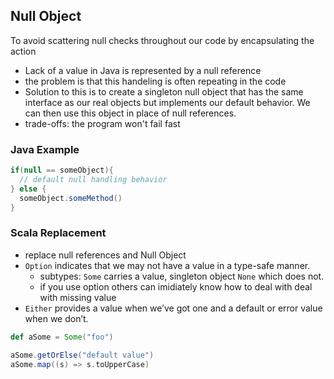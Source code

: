 ## Null Object

To avoid scattering null checks throughout our code by encapsulating the action
 - Lack of a value in Java is represented by a null reference
 - the problem is that this handeling is often repeating in the code
 - Solution to this is to create a singleton null object that has the same interface as our real objects but implements our default behavior. We can then use this object in place of null references.
 - trade-offs: the program won't fail fast
 
### Java Example
 ```java
 if(null == someObject){
   // default null handling behavior
 } else {
   someObject.someMethod()
 }
 ```

### Scala Replacement
 - replace null references and Null Object
 - `Option` indicates that we may not have a value in a type-safe manner.
   - subtypes: `Some` carries a value, singleton object `None` which does not.
   - if you use option others can imidiately know how to deal with deal with missing value
 - `Either` provides a value when we’ve got one and a default or error value when we don’t.
 ```scala
 def aSome = Some("foo")
 
 aSome.getOrElse("default value")
 aSome.map((s) => s.toUpperCase)
 
 ```
